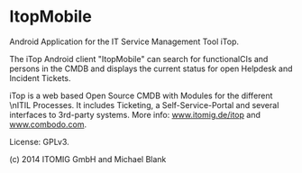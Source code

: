 ItopMobile
==========

Android Application for the IT Service Management Tool iTop. 

The iTop Android client "ItopMobile" can search for functionalCIs and persons in the CMDB and displays the 
current status for open Helpdesk and Incident Tickets.

iTop is a web based Open Source CMDB with Modules for the different \nITIL Processes. It includes Ticketing, 
a Self-Service-Portal and several interfaces to 3rd-party systems. More info: www.itomig.de/itop and www.combodo.com.

License: GPLv3.

(c) 2014 ITOMIG GmbH and Michael Blank
